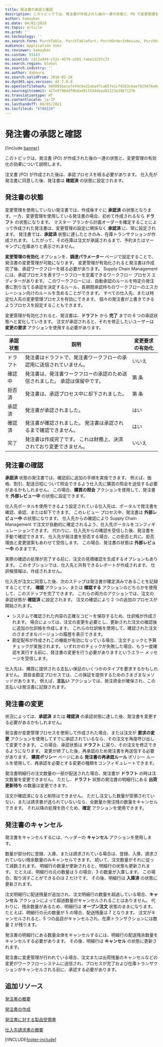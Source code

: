 ```yaml
---
title: 発注書の承認と確認
description: このトピックでは、発注書が作成された後の一連の状態と、PO で変更管理を有効にした場合の影響について説明します。
author: kamaybac
ms.date: 04/02/2020
ms.topic: article
ms.prod: ''
ms.technology: ''
ms.search.form: PurchTable, PurchTablePart, PurchOrderInReview, PurchOrderApproved, PurchOrderInDraft, PurchOrderAssignedToMe, VendPurchOrderJournalListPage, PurchTableWorkflowDropDialog, VendPurchOrderJournal
audience: Application User
ms.reviewer: kamaybac
ms.custom: 93143
ms.assetid: cd12a944-c52c-4579-a301-7abe1d237c72
ms.search.region: Global
ms.search.industry: ''
ms.author: dabourq
ms.search.validFrom: 2016-02-28
ms.dyn365.ops.version: AX 7.0.0
ms.openlocfilehash: 580095bacafe74c9e22aba47ca657e1cf42b3c6ae7929478a0d2f8bd241868f1
ms.sourcegitcommit: 42fe9790ddf0bdad911544deaa82123a396712fb
ms.translationtype: HT
ms.contentlocale: ja-JP
ms.lasthandoff: 08/05/2021
ms.locfileid: "6780129"
---
```

# <a name="approve-and-confirm-purchase-orders"></a>発注書の承認と確認

[!include [banner](../includes/banner.md)]

このトピックは、発注書 (PO) が作成された後の一連の状態と、変更管理の有効化の効果について説明します。

注文書 (PO) が作成された後は、承認プロセスを経る必要があります。 仕入先が発注書に同意した後、発注書は **確認済** の状態に設定されます。

## <a name="approval-of-purchase-orders"></a>発注書の状態
変更管理を使用していない発注書では、作成後すぐに **承認済** の状態となります。一方、変更管理を使用している発注書の場合、初めて作成されるなら **ドラフト** の状態になります。 マスター プランから計画オーダーを確定することによって作成された発注書は、変更管理の設定に関係なく **承認済** に、常に設定されます。 発注書では、**承認済** 状態に達したときのみ、在庫トランザクションが作成されます。 したがって、その在庫は注文が承諾されるまで、予約またはマーキングに在庫ありと表示されません。

**変更管理の有効化** オプションを、**調達パラメーター** ページで設定することで、発注書の変更管理が可能になります。 変更管理が有効化されると発注書は作成完了後、承認ワークフローを経る必要があります。 Supply Chain Management には、承認プロセスを表すワークフローを定義できるワークフロー プロセス エディターがあります。 このワークフローには、自動承認のルールを特定の発注書に割り当てる承認を決定するルール、長期間承認待ちのワークフローのエスカレーション向けのルールを含めることができます。 すべての仕入先、または特定仕入先の変更管理プロセスを有効にできます。 個々の発注書が上書きできるようプロセスを設定することもできます。

変更管理が有効化されると、発注書は、**ドラフト** から **完了** までの 6 つの承認状態へと変化していきます。 注文が承認されると、それを修正したいユーザーは **変更の要求** アクションを使用する必要があります。

| 承認状態 | 説明                                                                      | 変更要求の有効化 |
|-----------------|----------------------------------------------------------------------------------|---------------------------|
| ドラフト           | 発注書はドラフトで、発注書ワークフローの承認用に送信されていません。     | いいえ                        |
| 確認中       | 発注書は、発注書ワークフローの承認のため送信されました。 承認は保留中です。       | 第        条                        |
| 拒否済        | 発注書は、承認プロセス中に却下されました。                                 | 第        条                        |
| 承認済        | 発注書が承認されました。                                                             | はい                       |
| 確認済       | 発注書が確認されました。 発注書は承認されるまで確認できません。        | はい                       |
| 完了       | 発注書は作成完了です。 これは財務上、決済されており変更できません。 | いいえ                        |

## <a name="confirming-purchase-orders"></a>発注書の確認
**承認済** 状態の発注書では、確認前に追加の手順を実施できます。 例えば、価格、割引、配送日程について照会できるよう仕入先に購買の照会を送信する必要があるかもしれません。 この場合、**購買の照会** アクションを使用して、発注書を **外部レビュー中** の状態に設定できます。

仕入先ポータルを使用できるよう設定されている仕入先は、ポータルで発注書を確認、承認、または却下できます。 このレビュー プロセス中、発注書は **外部レビュー中** の状態になります。 仕入先からの確認により Supply Chain Management で注文が自動的に確定されるよう、仕入先ポータルをコンフィギュレーションできます。 代わりに、仕入先からの確認を受信した後、発注書を手動で確認できます。 仕入先が発注書を拒否する場合、この拒否と共に、拒否理由と変更提案もあわせて受信します。 この場合、発注書の状態は **外部レビュー中** のままです。

実際の確認の処理が完了する前に、注文の見積確認を生成するオプションもあります。 このオプションでは、仕入先と共有できるレポートが作成されます。 仕訳帳情報は、作成されません。

仕入先が注文に同意した後、次のステップは発注書が確定済みであることを記録することです。 **確認** アクション、または **確認する** アクションのどちらかを使用して、このステップを完了できます。 これらの両方のアクションでは、注文の承認状態が **確認済** に設定されます。 注文の確認により 2 つの追加のプロセスが開始されます。

-   システムで確認された内容の正確なコピーを保存するため、仕訳帳が作成されます。 場合によっては、注文の変更を必要とし、更新された注文の確認後に追加の仕訳帳を作成します。 これらの仕訳帳を使用して、確認された注文のさまざまなバージョンの履歴を表示できます。
-   勘定配布が作成されこの機能が有効になっている場合、注文チェックと予算チェックが実施されます。 いずれかのチェックが失敗した場合、もう一度確認を実行する前に、発注書の変更を行う必要がありますというエラー メッセージを受信します。

仕入先は、購買に提供される支払い保証のいくつかのタイプを要求するかもしれません。 買掛金勘定プロセスでは、この保証を提供するためのさまざまなメソッドがあります。 例えば、**支払い** アクションでは、発注資金が確保され、この支払いは発注書に記録されます。

## <a name="changing-purchase-orders"></a>発注書の変更
状況によっては、**承認済** または **確認済** の承認状態に達した後、発注書を変更する必要があるかもしれません。

発注書が変更管理プロセスを使用して作成された場合、または注文が **要求の変更** アクションを使用してすでに承認されているなら、その注文を再度呼び出して変更できます。 この場合、承認状態は **ドラフト** に戻り、その注文を修正できるようになります。 変更が終了した後、再承認のため発注書を再送信する必要があります。 **購買ポリシー** ページにある **発注書の再承認ルール** ポリシー ルールを使用して、再承認を必要とする変更の種類をコンフィギュレートできます。

発注書明細行の注文数量の一部が配送された場合、発注書が **ドラフト** の時は注文数量を変更できません。 ただし、**ドラフト** 状態の発注書の明細行にある **出荷更新待ち** の数量は変更できます。

注文が確認済になると削除はできません。 ただし注文した数量が受領されていない、または請求書が送られていないなら、全数量か発注残の数量をキャンセルできます。 それ以降の処理を防ぐため、**確定** アクションを使用できます。 


## <a name="canceling-purchase-orders"></a>発注書のキャンセル

発注書をキャンセルするには、ヘッダーの **キャンセル** アクションを使用します。

数量が部分的に登録、入庫、または請求されている場合は、登録、入庫、請求されていない残余数量のみキャンセルできます。 続いて、注文数量がそれに従って減数されます。 明細行の数量が更新されると、明細行の状態も更新されます。 たとえば、明細行の元の数量は 5 の場合、3 の数量が入庫します。 この場合、取り消すことができるのは 2 だけです。 その後、明細行は **入庫済** の状態に更新されます。

注文明細行に配送残量が追加され、注文明細行の数量を超過している場合、**キャンセル** アクションによって超過数量がキャンセルされることはありません。 代わりに、残余数量があるため、明細行は **オープン注文** 状態のままになります。 たとえば、明細行の元の数量が 5 の場合、配送残量は 7 となります。 注文がキャンセルされると、5 つの品目がキャンセルされ、在庫トランザクションには数量 2 が残ります。

発注書の明細行にある数量全体をキャンセルするには、明細行の配送残余数量をキャンセルする必要があります。 その後、明細行は **キャンセル** の状態に更新されます。

発注書に変更管理が行われている場合、注文または出荷残量のキャンセルなどの変更がワークフローシステムに送信され、プロセスが完了および在庫トランザクションがキャンセルされる前に、承認する必要があります。

## <a name="additional-resources"></a>追加リソース

[発注書の概要](purchase-order-overview.md)

[発注書の作成](purchase-order-creation.md)

[発注書に対する製品受領書](product-receipt-against-purchase-orders.md)

[仕入先請求書の概要](../../finance/accounts-payable/vendor-invoices-overview.md)





[!INCLUDE[footer-include](../../includes/footer-banner.md)]